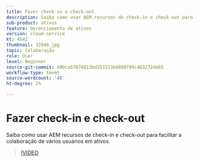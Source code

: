 ```yaml
---
title: Fazer check-in e check-out
description: Saiba como usar AEM recursos de check-in e check-out para facilitar a colaboração de vários usuários em ativos.
sub-product: ativos
feature: Gerenciamento de ativos
version: cloud-service
kt: 4542
thumbnail: 32048.jpg
topic: Colaboração
role: User
level: Beginner
source-git-commit: b0bca57676813bd353213b4808f99c463272de85
workflow-type: tm+mt
source-wordcount: '48'
ht-degree: 2%

---
```



# Fazer check-in e check-out

Saiba como usar AEM recursos de check-in e check-out para facilitar a colaboração de vários usuários em ativos.

>[!VIDEO](https://video.tv.adobe.com/v/32048/?quality=12&learn=on&hidetitle=true)


